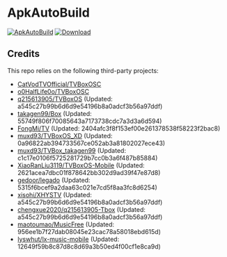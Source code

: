 # ApkAutoBuild

[![ApkAutoBuild](https://github.com/muxd93/ApkAutoBuild/actions/workflows/auto_build.yml/badge.svg)](https://github.com/muxd93/ApkAutoBuild/actions/workflows/auto_build.yml)
[![Download](https://img.shields.io/github/v/release/muxd93/ApkAutoBuild?color=green&logoColor=green&label=Download&logo=DocuSign)](https://github.com/muxd93/ApkAutoBuild/releases)

## Credits
This repo relies on the following third-party projects:
- [CatVodTVOfficial/TVBoxOSC](https://github.com/CatVodTVOfficial/TVBoxOSC)
- [o0HalfLife0o/TVBoxOSC](https://github.com/o0HalfLife0o/TVBoxOSC/releases)
- [q215613905/TVBoxOS](https://github.com/q215613905/TVBoxOS) (Updated: a545c27b99b6d6d9e54196b8a0adcf3b56a97ddf)
- [takagen99/Box](https://github.com/takagen99/Box) (Updated: 55749f806f70085643a7173738cdc7a3d3a6d594)
- [FongMi/TV](https://github.com/FongMi/TV) (Updated: 2404afc3f8f153ef00e261378538f58223f2bac8)
- [muxd93/TVBoxOS_XD](https://github.com/muxd93/TVBoxOS_XD) (Updated: 0a96822ab394733567ce052ab3a81802027ece43)
- [muxd93/TVBox_takagen99](https://github.com/muxd93/TVBox_takagen99) (Updated: c1c17e0106f5725281729b7cc0b3a6f487b85884)
- [XiaoRanLiu3119/TVBoxOS-Mobile](https://github.com/XiaoRanLiu3119/TVBoxOS-Mobile) (Updated: 2621acea7dbc01f878642bb302d9ad39f47e87d8)
- [gedoor/legado](https://github.com/gedoor/legado) (Updated: 5315f6bcef9a2daa63c021e7cd5f8aa3fc8d6254)
- [xisohi/XHYSTV](https://github.com/xisohi/XHYSTV) (Updated: a545c27b99b6d6d9e54196b8a0adcf3b56a97ddf)
- [chengxue2020/q215613905-Tbox](https://github.com/chengxue2020/q215613905-Tbox) (Updated: a545c27b99b6d6d9e54196b8a0adcf3b56a97ddf)
- [maotoumao/MusicFree](https://github.com/maotoumao/MusicFree) (Updated: 956ee1b7f27dab08045e23cac78a58018ebd615d)
- [lyswhut/lx-music-mobile](https://github.com/lyswhut/lx-music-mobile) (Updated: 12649f59b8c87d8c8d69a3b50ed4f00cf1e8ca9d)
